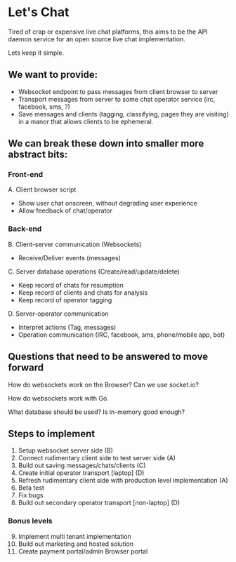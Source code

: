 # Let's Chat

Tired of crap or expensive live chat platforms, this aims to be the API daemon service for an open source live chat implementation.

Lets keep it simple.

## We want to provide:

 - Websocket endpoint to pass messages from client browser to server
 - Transport messages from server to some chat operator service
  (irc, facebook, sms, ?)
 - Save messages and clients (tagging, classifying, pages they are visiting) in a manor that allows clients to be ephemeral.

## We can break these down into smaller more abstract bits:

### Front-end

A. Client browser script
  - Show user chat onscreen, without degrading user experience
  - Allow feedback of chat/operator

### Back-end

B. Client-server communication (Websockets)
  - Receive/Deliver events (messages)

C. Server database operations (Create/read/update/delete)
  - Keep record of chats for resumption
  - Keep record of clients and chats for analysis
  - Keep record of operator tagging

D. Server-operator communication
  - Interpret actions (Tag, messages)
  - Operation communication (IRC, facebook, sms, phone/mobile app, bot)


## Questions that need to be answered to move forward

How do websockets work on the Browser? Can we use socket.io?

How do websockets work with Go.

What database should be used? Is in-memory good enough?


## Steps to implement

1. Setup websocket server side (B)
2. Connect rudimentary client side to test server side (A)
3. Build out saving messages/chats/clients (C)
4. Create initial operator transport \[laptop\] (D)
5. Refresh rudimentary client side with production level implementation (A)
6. Beta test
7. Fix bugs
8. Build out secondary operator transport \[non-laptop\] (D)

### Bonus levels

9. Implement multi tenant implementation
10. Build out marketing and hosted solution
11. Create payment portal/admin Browser portal